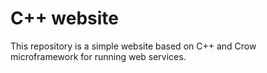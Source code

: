 # C++ website
This repository is a simple website based on C++ and Crow microframework for running web services.

